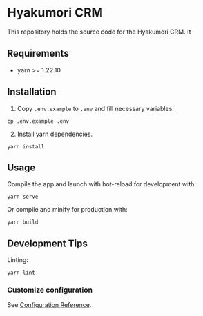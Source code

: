 # Hyakumori CRM

This repository holds the source code for the Hyakumori CRM. It 

## Requirements

- yarn >= 1.22.10

## Installation

1. Copy `.env.example` to `.env` and fill necessary variables.

```
cp .env.example .env
```

2. Install yarn dependencies.

```
yarn install
```

## Usage

Compile the app and launch with hot-reload for development with:

```
yarn serve
```

Or compile and minify for production with:

```
yarn build
```

## Development Tips

Linting:

```
yarn lint
```

### Customize configuration

See [Configuration Reference](https://cli.vuejs.org/config/).
